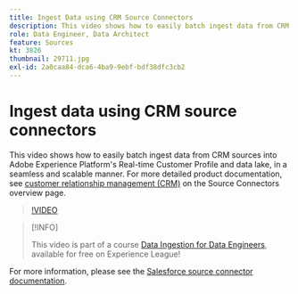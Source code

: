 ```yaml
---
title: Ingest Data using CRM Source Connectors
description: This video shows how to easily batch ingest data from CRM sources into Adobe Experience Platform's Real-time Customer Profile and data lake, in a seamless and scalable manner.
role: Data Engineer, Data Architect
feature: Sources
kt: 3826
thumbnail: 29711.jpg
exl-id: 2a0caa84-dca6-4ba9-9ebf-bdf38dfc3cb2
---
```

# Ingest data using CRM source connectors

This video shows how to easily batch ingest data from CRM sources into Adobe Experience Platform's Real-time Customer Profile and data lake, in a seamless and scalable manner. For more detailed product documentation, see [customer relationship management (CRM)](https://experienceleague.adobe.com/docs/experience-platform/sources/home.html?lang=en#access-control-for-sources-in-data-ingestion) on the Source Connectors overview page.

>[!VIDEO](https://video.tv.adobe.com/v/29711?quality=12&learn=on)

>[!INFO]
>
> This video is part of a course [Data Ingestion for Data Engineers](https://experienceleague.adobe.com/?recommended=ExperiencePlatform-D-1-2020.1.dataingestion), available for free on Experience League!

For more information, please see the [Salesforce source connector documentation](https://experienceleague.adobe.com/docs/experience-platform/sources/ui-tutorials/create/crm/salesforce.html).


